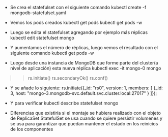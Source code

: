 - Se crea el statefulset con el siguiente comando
kubectl create -f mongodb-statefulset.yaml

- Vemos los pods creados
kubectl get pods
kubectl get pods -w

- Luego se edita el statefulset agregando por ejemplo más réplicas
kubectl edit statefulset mongo

- Y aumentamos el número de réplicas, luego vemos el resultado con el siguiente comando
kubectl get pods -w

- Luego desde una instancia de MongoDB que forme parte del cluster(a nivel de aplicación) esta nueva réplica
kubectl exec -it mongo-0 mongo

>>rs.initiate()
>>rs.secondaryOk()
>>rs.conf()

- Y se añade lo siguiente:
rs.initiate({_id: "rs0", version: 1, members: [
{_id: 3, host: "mongo-3.mongodb-svc.default.svc.cluster.local:27017" }
]});

- Y para verificar 
kubectl describe statefulset mongo


- Diferencias que existiría si el montaje se hubiera realizado con el objeto de ReplicaSet
StatefulSet se usa cuando se quiere persistir volumenes y se usa para garantizar que puedan mantener el estado en los reinicios de los componentes